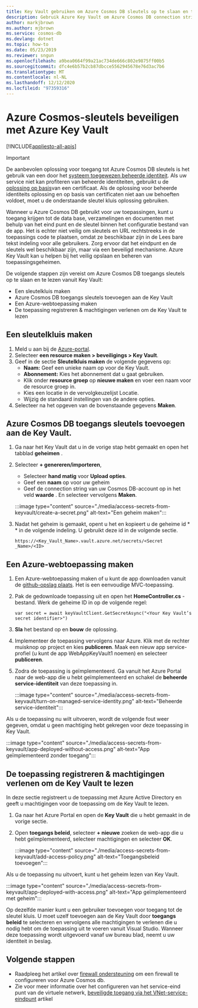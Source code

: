 ```yaml
---
title: Key Vault gebruiken om Azure Cosmos DB sleutels op te slaan en te openen
description: Gebruik Azure Key Vault om Azure Cosmos DB connection string, sleutels, eind punten op te slaan en te openen.
author: markjbrown
ms.author: mjbrown
ms.service: cosmos-db
ms.devlang: dotnet
ms.topic: how-to
ms.date: 05/23/2019
ms.reviewer: sngun
ms.openlocfilehash: a9bea0664f99a21ac734de666c802e9875ff00b5
ms.sourcegitcommit: dfc4e6b57b2cb87dbcce5562945678e76d3ac7b6
ms.translationtype: MT
ms.contentlocale: nl-NL
ms.lasthandoff: 12/12/2020
ms.locfileid: "97359316"
---
```

# <a name="secure-azure-cosmos-keys-using-azure-key-vault"></a>Azure Cosmos-sleutels beveiligen met Azure Key Vault 
[!INCLUDE[appliesto-all-apis](includes/appliesto-all-apis.md)]

>[!IMPORTANT]
> De aanbevolen oplossing voor toegang tot Azure Cosmos DB sleutels is het gebruik van een door het [systeem toegewezen beheerde identiteit](managed-identity-based-authentication.md). Als uw service niet kan profiteren van beheerde identiteiten, gebruikt u de [oplossing op basis](certificate-based-authentication.md)van een certificaat. Als de oplossing voor beheerde identiteits oplossing en op basis van certificaten niet aan uw behoeften voldoet, moet u de onderstaande sleutel kluis oplossing gebruiken.

Wanneer u Azure Cosmos DB gebruikt voor uw toepassingen, kunt u toegang krijgen tot de data base, verzamelingen en documenten met behulp van het eind punt en de sleutel binnen het configuratie bestand van de app.  Het is echter niet veilig om sleutels en URL rechtstreeks in de toepassings code te plaatsen, omdat ze beschikbaar zijn in de Lees bare tekst indeling voor alle gebruikers. Zorg ervoor dat het eindpunt en de sleutels wel beschikbaar zijn, maar via een beveiligd mechanisme. Azure Key Vault kan u helpen bij het veilig opslaan en beheren van toepassingsgeheimen.

De volgende stappen zijn vereist om Azure Cosmos DB toegangs sleutels op te slaan en te lezen vanuit Key Vault:

* Een sleutelkluis maken  
* Azure Cosmos DB toegangs sleutels toevoegen aan de Key Vault  
* Een Azure-webtoepassing maken  
* De toepassing registreren & machtigingen verlenen om de Key Vault te lezen  


## <a name="create-a-key-vault"></a>Een sleutelkluis maken

1. Meld u aan bij de [Azure-portal](https://portal.azure.com/).  
2. Selecteer **een resource maken > beveiligings > Key Vault**.  
3. Geef in de sectie **Sleutelkluis maken** de volgende gegevens op:  
   * **Naam:** Geef een unieke naam op voor de Key Vault.  
   * **Abonnement:** Kies het abonnement dat u gaat gebruiken.  
   * Klik onder **resource groep** op **nieuwe maken** en voer een naam voor de resource groep in.  
   * Kies een locatie in de vervolgkeuzelijst Locatie.  
   * Wijzig de standaard instellingen van de andere opties.  
4. Selecteer na het opgeven van de bovenstaande gegevens **Maken**.  

## <a name="add-azure-cosmos-db-access-keys-to-the-key-vault"></a>Azure Cosmos DB toegangs sleutels toevoegen aan de Key Vault.
1. Ga naar het Key Vault dat u in de vorige stap hebt gemaakt en open het tabblad **geheimen** .  
2. Selecteer **+ genereren/importeren**, 

   * Selecteer **hand matig** voor **Upload opties**.
   * Geef een **naam** op voor uw geheim
   * Geef de connection string van uw Cosmos DB-account op in het veld **waarde** . En selecteer vervolgens **Maken**.

   :::image type="content" source="./media/access-secrets-from-keyvault/create-a-secret.png" alt-text="Een geheim maken":::

4. Nadat het geheim is gemaakt, opent u het en kopieert u de geheime id * * in de volgende indeling. U gebruikt deze id in de volgende sectie. 

   `https://<Key_Vault_Name>.vault.azure.net/secrets/<Secret _Name>/<ID>`

## <a name="create-an-azure-web-application"></a>Een Azure-webtoepassing maken

1. Een Azure-webtoepassing maken of u kunt de app downloaden vanuit de [github-opslag plaats](https://github.com/Azure/azure-cosmos-dotnet-v2/tree/master/Demo/keyvaultdemo). Het is een eenvoudige MVC-toepassing.  

2. Pak de gedownloade toepassing uit en open het **HomeController.cs** -bestand. Werk de geheime ID in op de volgende regel:

   `var secret = await keyVaultClient.GetSecretAsync("<Your Key Vault’s secret identifier>")`

3. **Sla** het bestand op en **bouw** de oplossing.  
4. Implementeer de toepassing vervolgens naar Azure. Klik met de rechter muisknop op project en kies **publiceren**. Maak een nieuw app service-profiel (u kunt de app WebAppKeyVault1 noemen) en selecteer **publiceren**.   

5. Zodra de toepassing is geïmplementeerd. Ga vanuit het Azure Portal naar de web-app die u hebt geïmplementeerd en schakel de **beheerde service-identiteit** van deze toepassing in.  

   :::image type="content" source="./media/access-secrets-from-keyvault/turn-on-managed-service-identity.png" alt-text="Beheerde service-identiteit":::

Als u de toepassing nu wilt uitvoeren, wordt de volgende fout weer gegeven, omdat u geen machtiging hebt gekregen voor deze toepassing in Key Vault.

:::image type="content" source="./media/access-secrets-from-keyvault/app-deployed-without-access.png" alt-text="App geïmplementeerd zonder toegang":::

## <a name="register-the-application--grant-permissions-to-read-the-key-vault"></a>De toepassing registreren & machtigingen verlenen om de Key Vault te lezen

In deze sectie registreert u de toepassing met Azure Active Directory en geeft u machtigingen voor de toepassing om de Key Vault te lezen. 

1. Ga naar het Azure Portal en open de **Key Vault** die u hebt gemaakt in de vorige sectie.  

2. Open **toegangs beleid**, selecteer **+ nieuwe** zoeken de web-app die u hebt geïmplementeerd, selecteer machtigingen en selecteer **OK**.  

   :::image type="content" source="./media/access-secrets-from-keyvault/add-access-policy.png" alt-text="Toegangsbeleid toevoegen":::

Als u de toepassing nu uitvoert, kunt u het geheim lezen van Key Vault.

:::image type="content" source="./media/access-secrets-from-keyvault/app-deployed-with-access.png" alt-text="App geïmplementeerd met geheim":::
 
Op dezelfde manier kunt u een gebruiker toevoegen voor toegang tot de sleutel kluis. U moet uzelf toevoegen aan de Key Vault door **toegangs beleid** te selecteren en vervolgens alle machtigingen te verlenen die u nodig hebt om de toepassing uit te voeren vanuit Visual Studio. Wanneer deze toepassing wordt uitgevoerd vanaf uw bureau blad, neemt u uw identiteit in beslag.

## <a name="next-steps"></a>Volgende stappen

* Raadpleeg het artikel over [firewall ondersteuning](how-to-configure-firewall.md) om een firewall te configureren voor Azure Cosmos db.
* Zie voor meer informatie over het configureren van het service-eind punt van de virtuele netwerk, [beveiligde toegang via het VNet-service-eindpunt](how-to-configure-vnet-service-endpoint.md) artikel

